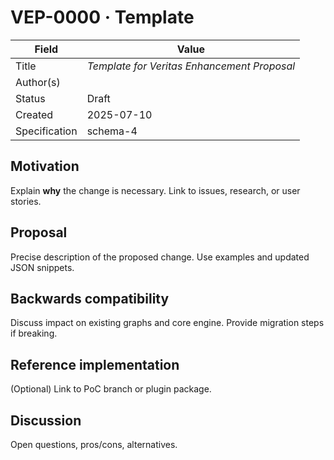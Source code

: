 # VEP-0000 · Template

| Field | Value |
|-------|-------|
| Title | *Template for Veritas Enhancement Proposal* |
| Author(s) | <name> |
| Status | Draft |
| Created | 2025-07-10 |
| Specification | schema-4 |

## Motivation

Explain **why** the change is necessary. Link to issues, research, or user stories.

## Proposal

Precise description of the proposed change. Use examples and updated JSON snippets.

## Backwards compatibility

Discuss impact on existing graphs and core engine. Provide migration steps if breaking.

## Reference implementation

(Optional) Link to PoC branch or plugin package.

## Discussion

Open questions, pros/cons, alternatives. 
